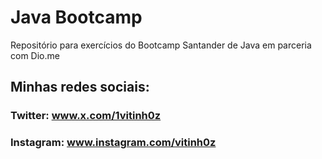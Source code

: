 # Java Bootcamp
Repositório para exercícios do Bootcamp Santander de Java em parceria com Dio.me

## Minhas redes sociais:

### Twitter: www.x.com/1vitinh0z
### Instagram: www.instagram.com/vitinh0z
